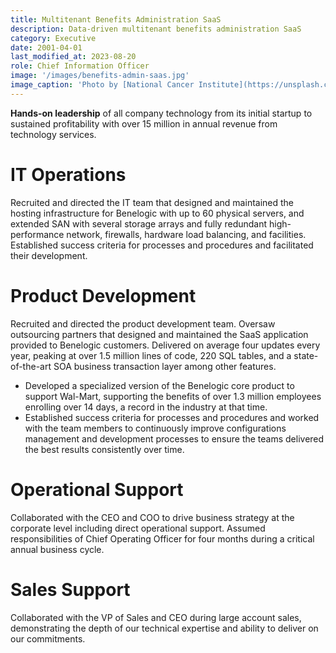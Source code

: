 ```yaml
---
title: Multitenant Benefits Administration SaaS
description: Data-driven multitenant benefits administration SaaS
category: Executive
date: 2001-04-01
last_modified_at: 2023-08-20
role: Chief Information Officer
image: '/images/benefits-admin-saas.jpg'
image_caption: 'Photo by [National Cancer Institute](https://unsplash.com/@nci)'
---
```


**Hands-on leadership** of all company technology from its initial startup to sustained profitability with over 15 million in annual revenue from technology services.

# IT Operations

Recruited and directed the IT team that designed and maintained the hosting infrastructure for Benelogic with up to 60 physical servers, and extended SAN with several storage arrays and fully redundant high-performance network, firewalls, hardware load balancing, and facilities. Established success criteria for processes and procedures and facilitated their development. 

# Product Development

Recruited and directed the product development team. Oversaw outsourcing partners that designed and maintained the SaaS application provided to Benelogic customers. Delivered on average four updates every year, peaking at over 1.5 million lines of code, 220 SQL tables, and a state-of-the-art SOA business transaction layer among other features.

* Developed a specialized version of the Benelogic core product to support Wal-Mart, supporting the benefits of over 1.3 million employees enrolling over 14 days, a record in the industry at that time.
* Established success criteria for processes and procedures and worked with the team members to continuously improve configurations management and development processes to ensure the teams delivered the best results consistently over time. 

# Operational Support 

Collaborated with the CEO and COO to drive business strategy at the corporate level including direct operational support. Assumed responsibilities of Chief Operating Officer for four months during a critical annual business cycle.

# Sales Support

Collaborated with the VP of Sales and CEO during large account sales, demonstrating the depth of our technical expertise and ability to deliver on our commitments.
